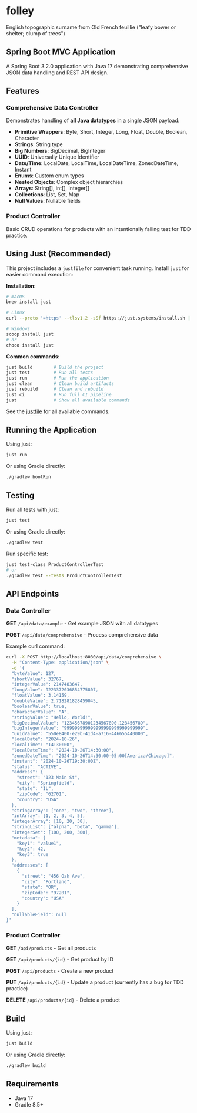 # folley
English topographic surname from Old French feuillie ("leafy bower or shelter; clump of trees")

## Spring Boot MVC Application

A Spring Boot 3.2.0 application with Java 17 demonstrating comprehensive JSON data handling and REST API design.

## Features

### Comprehensive Data Controller
Demonstrates handling of **all Java datatypes** in a single JSON payload:

- **Primitive Wrappers**: Byte, Short, Integer, Long, Float, Double, Boolean, Character
- **Strings**: String type
- **Big Numbers**: BigDecimal, BigInteger
- **UUID**: Universally Unique Identifier
- **Date/Time**: LocalDate, LocalTime, LocalDateTime, ZonedDateTime, Instant
- **Enums**: Custom enum types
- **Nested Objects**: Complex object hierarchies
- **Arrays**: String[], int[], Integer[]
- **Collections**: List, Set, Map
- **Null Values**: Nullable fields

### Product Controller
Basic CRUD operations for products with an intentionally failing test for TDD practice.

## Using Just (Recommended)

This project includes a `justfile` for convenient task running. Install `just` for easier command execution:

**Installation:**
```bash
# macOS
brew install just

# Linux
curl --proto '=https' --tlsv1.2 -sSf https://just.systems/install.sh | bash -s -- --to /usr/local/bin

# Windows
scoop install just
# or
choco install just
```

**Common commands:**
```bash
just build        # Build the project
just test         # Run all tests
just run          # Run the application
just clean        # Clean build artifacts
just rebuild      # Clean and rebuild
just ci           # Run full CI pipeline
just              # Show all available commands
```

See the [justfile](justfile) for all available commands.

## Running the Application

Using just:
```bash
just run
```

Or using Gradle directly:
```bash
./gradlew bootRun
```

## Testing

Run all tests with just:
```bash
just test
```

Or using Gradle directly:
```bash
./gradlew test
```

Run specific test:
```bash
just test-class ProductControllerTest
# or
./gradlew test --tests ProductControllerTest
```

## API Endpoints

### Data Controller

**GET** `/api/data/example` - Get example JSON with all datatypes

**POST** `/api/data/comprehensive` - Process comprehensive data

Example curl command:
```bash
curl -X POST http://localhost:8080/api/data/comprehensive \
  -H "Content-Type: application/json" \
  -d '{
  "byteValue": 127,
  "shortValue": 32767,
  "integerValue": 2147483647,
  "longValue": 9223372036854775807,
  "floatValue": 3.14159,
  "doubleValue": 2.718281828459045,
  "booleanValue": true,
  "characterValue": "A",
  "stringValue": "Hello, World!",
  "bigDecimalValue": "12345678901234567890.123456789",
  "bigIntegerValue": "999999999999999999999999999999",
  "uuidValue": "550e8400-e29b-41d4-a716-446655440000",
  "localDate": "2024-10-26",
  "localTime": "14:30:00",
  "localDateTime": "2024-10-26T14:30:00",
  "zonedDateTime": "2024-10-26T14:30:00-05:00[America/Chicago]",
  "instant": "2024-10-26T19:30:00Z",
  "status": "ACTIVE",
  "address": {
    "street": "123 Main St",
    "city": "Springfield",
    "state": "IL",
    "zipCode": "62701",
    "country": "USA"
  },
  "stringArray": ["one", "two", "three"],
  "intArray": [1, 2, 3, 4, 5],
  "integerArray": [10, 20, 30],
  "stringList": ["alpha", "beta", "gamma"],
  "integerSet": [100, 200, 300],
  "metadata": {
    "key1": "value1",
    "key2": 42,
    "key3": true
  },
  "addresses": [
    {
      "street": "456 Oak Ave",
      "city": "Portland",
      "state": "OR",
      "zipCode": "97201",
      "country": "USA"
    }
  ],
  "nullableField": null
}'
```

### Product Controller

**GET** `/api/products` - Get all products

**GET** `/api/products/{id}` - Get product by ID

**POST** `/api/products` - Create a new product

**PUT** `/api/products/{id}` - Update a product (currently has a bug for TDD practice)

**DELETE** `/api/products/{id}` - Delete a product

## Build

Using just:
```bash
just build
```

Or using Gradle directly:
```bash
./gradlew build
```

## Requirements

- Java 17
- Gradle 8.5+
